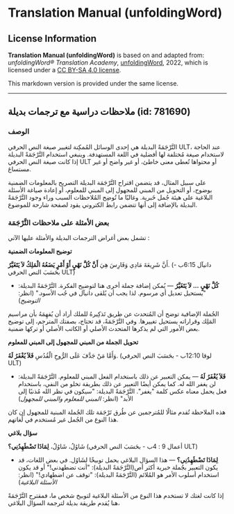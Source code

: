 # Translation Manual (unfoldingWord)

## License Information

**Translation Manual (unfoldingWord)** is based on and adapted from: _unfoldingWord® Translation Academy_, [unfoldingWord](https://unfoldingword.org/utw), 2022, which is licensed under a [CC BY-SA 4.0 license](https://creativecommons.org/licenses/by-sa/4.0/legalcode.en).

This markdown version is provided under the same license.



--------------------------------

## ملاحظات دراسية مع ترجمات بديلة (id: 781690)

### الوصف

التَّرْجَمَةً البديلة هي إحدى الوسائل المُمكِنة لتغيير صيغة النص الحرفي ULT، عند الحاجة لاستخدام صيغة مُختلفة لها أفضلية في اللغة المستهدفة. وينبغي استخدام التَّرْجَمَةً البديلة إذا كانت صيغة النص الحرفي ULT أو محتواها تُعطى معنى خاطئ، أو غير واضح أو غير مستساغ.

على سبيل المثال، قد يتضمن اقتراح التَّرْجَمَة البديلة التصريح بالمعلومات الضمنية بوضوح، أو التحويل من المبني للمجهول إلى المبني للمعلوم، أو إعادة صياغة الأسئلة البلاغية على هيئة جُمل خَبرية. وغالبًا ما تُوضِح المُلاحظات السبب وراء وجود التَّرْجَمَةً البديلة بالإضافة إلى أنها تتضمن رابط الكتروني يقود لصفحة شارحة للموضوع.

### بعض الأمثلة على ملاحظات التَّرْجَمَة

تشمل بعض أغراض الترجمات البديلة والأمثلة عليها الآتي :

**توضيح المعلومات الضمنية**

أَنَّ شَرِيعَةَ مَادِي وَفَارِسَ هِيَ **أَنَّ كُلَّ نَهْيٍ أَوْ أَمْرٍ يَضَعُهُ الْمَلِكُ لاَ يَتَغَيَّرُ**. (دانيآل 6:15ب \- بحَسَبَ النص الحرفي ULT)

* **كُلَّ نَهْيٍ ... لاَ يَتَغَيَّرُ** — يُمكن إضافة جملة أخرى هنا لتوضيح الفكرة. التَّرْجَمَةً البديلة: "يستحيل تعديل أي مرسوم. لذا يجب أن يُلقى دانيآل في جُب الأسود." (انظر: *التوضيح*)

الجُملة الإضافية توضح أن المُتحدث عن طريق تَذكِيرهُ للملك أراد أن يُفهِمَهُ بأن مراسيم المَلِك وقراراته يستحيل تغييرها. وفي التَّرْجَمَةً، قد تحتاج، بصفتك المترجم، إلى توضيح بعض الأمور التي لم يذكرها المتحدث الأصلي أو الكاتب الأصلي أو تركها ضمنية.

**تحويل الجملة من المبني للمجهول إلى المبني للمعلوم**

وَأَمَّا مَنْ جَدَّفَ عَلَى الرُّوحِ الْقُدُسِ **فَلاَ يُغْفَرُ لَهُ**. (لوقا 12:10ب \- بحَسَبَ النص الحرفي ULT)

* **فَلاَ يُغْفَرُ لَهُ** — يمكن التعبير عن ذلك باستخدام الفعل المبني للمعلوم. التَّرْجَمَةً البديلة: لن يغفر الله له. كما يمكن أيضًا التعبير عن ذلك بطريقة تخلو من النفي، باستخدام فعل يحمل معناه عكس كلمة "يغفر". التَّرْجَمَةً البديلة: "سيكون في نظر الله مُذنبًا إلى الأبد" (انظر: *المبني للمعلوم والمبني للمجهول*)

هذه الملاحظة تُقدم مثالًا للمُترجمين عن طُرق تَرْجَمَة تلك الجُملة المبنية للمجهول إن كان هذا النوع من الجُمل غير مُستخدم في لُغاتهم.

**سؤال بلاغي**

شَاوُلُ، شَاوُلُ، **لِمَاذَا تَضْطَهِدُنِي؟** (أعمال 9 : 4ب \- بحَسَبَ النص الحرفي ULT)

* **لِمَاذَا تَضْطَهِدُنِي؟** — هذا السؤال البلاغي يحمل توبيخًا لشَاوُل. في بعض اللغات، قد يكون التعبير بجُملة خبرية أكثر أص(التَّرْجَمَةً البديلة): "أنت تضطهدني!" أو قد يكون استخدام أسلوب الأمر هو المُلائم (التَّرْجَمَةً البديلة): "توقف عن اضطهادي!" (انظر: *الأسئلة البلاغية*)

إذا كانت لغتك لا تستخدم هذا النوع من الأسئلة البلاغية لتوبيخ شخص ما، فمقترح التَّرْجَمَةً هنا يُقدم طريقة بديلة لترجمة السؤال البلاغي، 



